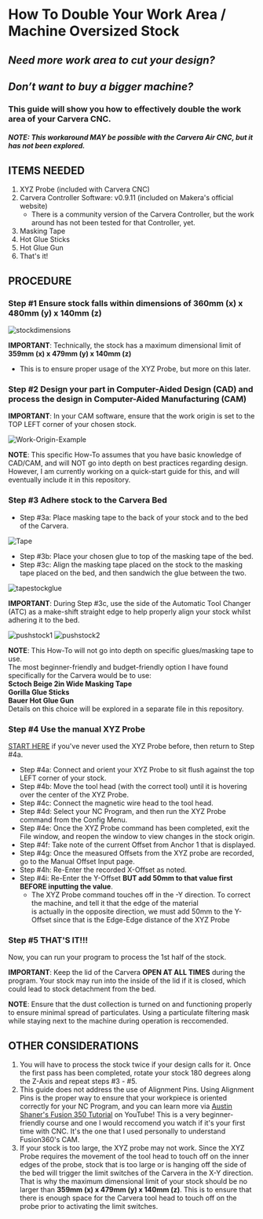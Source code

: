 # How To Double Your Work Area / Machine Oversized Stock

## *Need more work area to cut your design?*  
## *Don’t want to buy a bigger machine?*  
### **This guide will show you how to effectively double the work area of your Carvera CNC.**  
#### *NOTE: This workaround MAY be possible with the Carvera Air CNC, but it has not been explored.*  

## ITEMS NEEDED
1. XYZ Probe (included with Carvera CNC)
2. Carvera Controller Software: v0.9.11 (included on Makera's official website)
    - There is a community version of the Carvera Controller, but the work around has not been tested for that Controller, yet.
3. Masking Tape
4. Hot Glue Sticks
5. Hot Glue Gun
6. That's it!  

## PROCEDURE
### **Step #1 Ensure stock falls within dimensions of 360mm (x) x 480mm (y) x 140mm (z)**  

![stockdimensions](https://github.com/user-attachments/assets/bf4414c3-f195-4019-92b4-30868c397983)
  
**IMPORTANT**: Technically, the stock has a maximum dimensional limit of **359mm (x) x 479mm (y) x 140mm (z)**  
- This is to ensure proper usage of the XYZ Probe, but more on this later.  

### **Step #2 Design your part in Computer-Aided Design (CAD) and process the design in Computer-Aided Manufacturing (CAM)**  

**IMPORTANT**: In your CAM software, ensure that the work origin is set to the TOP LEFT corner of your chosen stock.  
  
![Work-Origin-Example](https://github.com/user-attachments/assets/8015aaa9-6ba9-4b91-81a8-133851de192c)  
  
**NOTE**: This specific How-To assumes that you have basic knowledge of CAD/CAM, and will NOT go into depth on best practices
regarding design.  
However, I am currently working on a quick-start guide for this, and will eventually include it in this repository.

### **Step #3 Adhere stock to the Carvera Bed**  
  
- Step #3a: Place masking tape to the back of your stock and to the bed of the Carvera.  

![Tape](https://github.com/user-attachments/assets/1d5b059e-ba09-4bf7-9629-d4257b621514)

- Step #3b: Place your chosen glue to top of the masking tape of the bed.
- Step #3c: Align the masking tape placed on the stock to the masking tape placed on the bed, and then sandwich the glue between the two.  

![tapestockglue](https://github.com/user-attachments/assets/95caaa77-ab98-4b3e-bf82-f6b73112a94a)

**IMPORTANT**: During Step #3c, use the side of the Automatic Tool Changer (ATC) as a make-shift straight edge to help properly align your stock whilst adhering it to the bed.  

![pushstock1](https://github.com/user-attachments/assets/96b8bed7-5459-469c-b160-ae7223bd1493)
![pushstock2](https://github.com/user-attachments/assets/0f88dd04-5f50-49e6-ba07-6100e9ad5ffb)  

**NOTE**: This How-To will not go into depth on specific glues/masking tape to use.  
The most beginner-friendly and budget-friendly option I have found specifically for the Carvera would be to use:  
**Sctoch Beige 2in Wide Masking Tape**  
**Gorilla Glue Sticks**  
**Bauer Hot Glue Gun**  
Details on this choice will be explored in a separate file in this repository.
              
### **Step #4 Use the manual XYZ Probe**  

[START HERE](https://www.youtube.com/watch?v=yNCbZI0ndpA&list=PL7zu0ucQCuYRTigCJ4nqRrI0TIhcHHbZl&index=8) if you've never used the XYZ Probe before, then return to Step #4a.

- Step #4a: Connect and orient your XYZ Probe to sit flush against the top LEFT corner of your stock.  
- Step #4b: Move the tool head (with the correct tool) until it is hovering over the center of the XYZ Probe.
- Step #4c: Connect the magnetic wire head to the tool head.
- Step #4d: Select your NC Program, and then run the XYZ Probe command from the Config Menu.  
- Step #4e: Once the XYZ Probe command has been completed, exit the File window, and reopen the window to view changes in the stock origin.  
- Step #4f: Take note of the current Offset from Anchor 1 that is displayed.
- Step #4g: Once the measured Offsets from the XYZ probe are recorded, go to the Manual Offset Input page.
- Step #4h: Re-Enter the recorded X-Offset as noted.
- Step #4i: Re-Enter the Y-Offset **BUT add 50mm to that value first BEFORE inputting the value**.
    - The XYZ Probe command touches off in the -Y direction. To correct the machine, and tell it that the edge of the material  
        is actually in the opposite direction, we must add 50mm to the Y-Offset since that is the Edge-Edge distance of the XYZ Probe

### **Step #5 THAT'S IT!!!**
Now, you can run your program to process the 1st half of the stock.  

**IMPORTANT**: Keep the lid of the Carvera **OPEN AT ALL TIMES** during the program. Your stock may run into the inside of the lid if it is closed, which could lead to stock detachment from the bed.  
  
**NOTE**: Ensure that the dust collection is turned on and functioning properly to ensure minimal spread of particulates. Using a particulate filtering mask while staying next to the machine during operation is reccomended.  

## OTHER CONSIDERATIONS  
  
1. You will have to process the stock twice if your design calls for it. Once the first pass has been completed, rotate your stock 180 degrees along the Z-Axis and repeat steps #3 - #5.  
2. This guide does not address the use of Alignment Pins. Using Alignment Pins is the proper way to ensure that your workpiece is oriented correctly for your NC Program, and you can learn more via [Austin Shaner's Fusion 350 Tutorial](https://www.youtube.com/watch?v=VPMvnzmuTOw&list=PL6PhF5oGQvMYJliRKBzRqKd98M4RR_gr1) on YouTube! This is a very beginner-friendly course and one I would reccomend you watch if it's your first time with CNC. It's the one that I used personally to understand Fusion360's CAM.  
3. If your stock is too large, the XYZ probe may not work. Since the XYZ Probe requires the movement of the tool head to touch off on the inner edges of the probe, stock that is too large or is hanging off the side of the bed will trigger the limit switches of the Carvera in the X-Y direction. That is why the maximum dimensional limit of your stock should be no larger than **359mm (x) x 479mm (y) x 140mm (z)**. This is to ensure that there is enough space for the Carvera tool head to touch off on the probe prior to activating the limit switches.  

